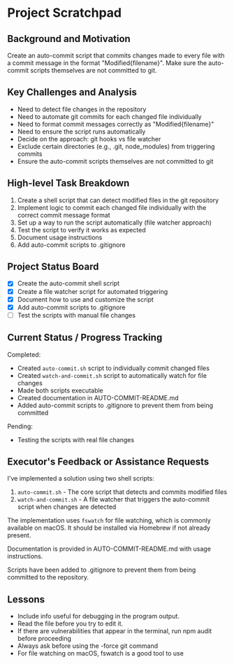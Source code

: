 # Project Scratchpad

## Background and Motivation
Create an auto-commit script that commits changes made to every file with a commit message in the format "Modified{filename}". Make sure the auto-commit scripts themselves are not committed to git.

## Key Challenges and Analysis
- Need to detect file changes in the repository
- Need to automate git commits for each changed file individually
- Need to format commit messages correctly as "Modified{filename}"
- Need to ensure the script runs automatically
- Decide on the approach: git hooks vs file watcher
- Exclude certain directories (e.g., .git, node_modules) from triggering commits
- Ensure the auto-commit scripts themselves are not committed to git

## High-level Task Breakdown
1. Create a shell script that can detect modified files in the git repository
2. Implement logic to commit each changed file individually with the correct commit message format
3. Set up a way to run the script automatically (file watcher approach)
4. Test the script to verify it works as expected
5. Document usage instructions
6. Add auto-commit scripts to .gitignore

## Project Status Board
- [x] Create the auto-commit shell script
- [x] Create a file watcher script for automated triggering
- [x] Document how to use and customize the script
- [x] Add auto-commit scripts to .gitignore
- [ ] Test the scripts with manual file changes

## Current Status / Progress Tracking
Completed:
- Created `auto-commit.sh` script to individually commit changed files
- Created `watch-and-commit.sh` script to automatically watch for file changes
- Made both scripts executable
- Created documentation in AUTO-COMMIT-README.md
- Added auto-commit scripts to .gitignore to prevent them from being committed

Pending:
- Testing the scripts with real file changes

## Executor's Feedback or Assistance Requests
I've implemented a solution using two shell scripts:
1. `auto-commit.sh` - The core script that detects and commits modified files
2. `watch-and-commit.sh` - A file watcher that triggers the auto-commit script when changes are detected

The implementation uses `fswatch` for file watching, which is commonly available on macOS. It should be installed via Homebrew if not already present.

Documentation is provided in AUTO-COMMIT-README.md with usage instructions.

Scripts have been added to .gitignore to prevent them from being committed to the repository.

## Lessons
- Include info useful for debugging in the program output.
- Read the file before you try to edit it.
- If there are vulnerabilities that appear in the terminal, run npm audit before proceeding
- Always ask before using the -force git command
- For file watching on macOS, fswatch is a good tool to use 